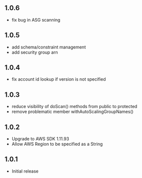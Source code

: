 
## 1.0.6
* fix bug in ASG scanning

## 1.0.5
* add schema/constraint management
* add security group arn

## 1.0.4
* fix account id lookup if version is not specified

## 1.0.3
* reduce visibility of  doScan() methods from public to protected
* remove problematic member withAutoScalingGroupNames()

## 1.0.2

* Upgrade to AWS SDK 1.11.93
* Allow AWS Region to be specified as a String

## 1.0.1

* Initial release
